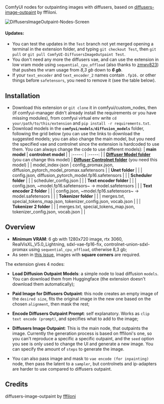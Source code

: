 ComfyUI nodes for outpainting images with diffusers, based on [diffusers-image-outpaint](https://huggingface.co/spaces/fffiloni/diffusers-image-outpaint/tree/main) by fffiloni.

![DiffusersImageOutpaint-Nodes-Screen](https://github.com/user-attachments/assets/2722e07c-1d6a-416e-a9d8-f26aaa9a45a7)

#### Updates:
- You can test the updates in the `Test` branch not yet merged opening a terminal in the extension folder, and typing `git checkout Test`, then `git pull` or `git pull ComfyUI-DiffusersImageOutpaint Test`.
- You don't need any more the diffusers vae, and can use the extension in low vram mode using `sequential_cpu_offload` (also thanks to [zmwv823](https://github.com/GiusTex/ComfyUI-DiffusersImageOutpaint/pull/4)) that pushes the vram usage from *8,3 gb* down to **_6 gb_**.
- If your `text_encoder` and `text_encoder_2` names contain `.fp16.` or other things before `safetensors`, you need to remove it (see the table below).

## Installation
- Download this extension or `git clone` it in comfyui/custom_nodes, then (if comfyui-manager didn't already install the requirements or you have missing modules), from comfyui virtual env write `cd your/path/to/this/extension` and `pip install -r requirements.txt`.
- Download models in the **`comfyui/models/diffusion_models`** folder, following the grid below (you can use the links to download the suggested models; you can also change the main model, but you need the specified vae and controlnet since the extension is hardcoded to use them. You can always change the code to use different models):
  | 	**main model**	 | 	**controlnet model**	 |
  | 	:-----:	 | 	:-----:	 |
  | 	**[Diffuser Model folder](https://huggingface.co/SG161222/RealVisXL_V5.0_Lightning/tree/main)** (you can change this model)	|	**[Diffuser Controlnet folder](https://huggingface.co/xinsir/controlnet-union-sdxl-1.0/tree/main)** (you need this model)	 |
  | 	model_index-json	|	config_promax.json, diffusion_pytorch_model_promax.safetensors	 |
  | 	**Unet folder**	| |
  | 	config.json, diffusion_pytorch_model.fp16.safetensors	| |
  | 	**Scheduler folder**	| |
  | 	scheduler_config.json	| |
  | 	**Text encoder folder**	| |
  | 	config.json, ~model.fp16.safetensors~ -> model.safetensors	| |
  | 	**Text encoder 2 folder**	| |
  | 	config.json, ~model.fp16.safetensors~ -> model.safetensors	| |
  | 	**Tokenizer folder**	| |
  | 	merges.txt, special_tokens_map.json, tokenizer_config.json, vocab.json	| |
  | 	**Tokenizer 2 folder**	| |
  | 	merges.txt, special_tokens_map.json, tokenizer_config.json, vocab.json	| |
  
## Overview
- **Minimum VRAM**: 6 gb with 1280x720 image, rtx 3060, RealVisXL_V5.0_Lightning, sdxl-vae-fp16-fix, controlnet-union-sdxl-promax using `sequential_cpu_offload`, otherwise 8,3 gb;
- As seen in [this issue](https://github.com/GiusTex/ComfyUI-DiffusersImageOutpaint/issues/7#issuecomment-2410852908), images with **square corners** are required.

The extension gives 4 nodes:
- **Load Diffusion Outpaint Models**: a simple node to load diffusion `models`. You can download them from Huggingface (the extension doesn't download them automatically);
- **Paid Image for Diffusers Outpaint**: this node creates an empty image of the `desired size`, fits the original image in the new one based on the chosen `alignment`, then mask the rest;
- **Encode Diffusers Outpaint Prompt**: self explanatory. Works as `clip text encode (prompt)`, and specifies what to add to the image;
- **Diffusers Image Outpaint**: This is the main node, that outpaints the image. Currently the generation process is based on fffiloni's one, so you can't reproduce a specific a specific outpaint, and the `seed` option you see is only used to change the UI and generate a new image. You can specify the amount of `steps` to generate the image.

- You can also pass image and mask to `vae encode (for inpainting)` node, then pass the latent to a `sampler`, but controlnets and ip-adapters are harder to use compared to diffusers outpaint.

## Credits
diffusers-image-outpaint by [fffiloni](https://huggingface.co/spaces/fffiloni/diffusers-image-outpaint/tree/main)
